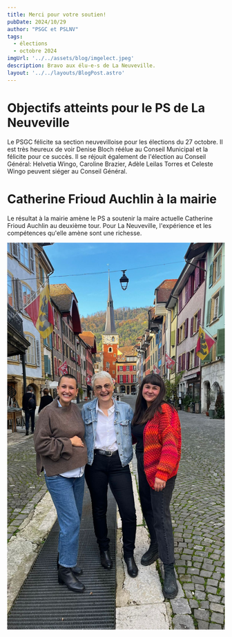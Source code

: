 ```yaml
---
title: Merci pour votre soutien!
pubDate: 2024/10/29
author: "PSGC et PSLNV"
tags:
  - élections
  - octobre 2024
imgUrl: '../../assets/blog/imgelect.jpeg'
description: Bravo aux élu-e-s de La Neuveville.
layout: '../../layouts/BlogPost.astro'
---
```


# Objectifs atteints pour le PS de La Neuveville
Le PSGC félicite sa section neuvevilloise pour les élections du 27 octobre. Il est très heureux de voir Denise Bloch réélue au Conseil Municipal et la félicite pour ce succès. Il se réjouit également de l'élection au Conseil Général: Helvetia Wingo, Caroline Brazier, Adèle Leilas Torres et Celeste Wingo peuvent siéger au Conseil Général.

# Catherine Frioud Auchlin à la mairie 
 
 Le résultat à la mairie amène le PS a soutenir la maire actuelle Catherine Frioud Auchlin au deuxième tour. Pour La Neuveville, l'expérience et les compétences qu'elle amène sont une richesse. 



![élections2024.](../../assets/blog/imgelect.jpeg)
